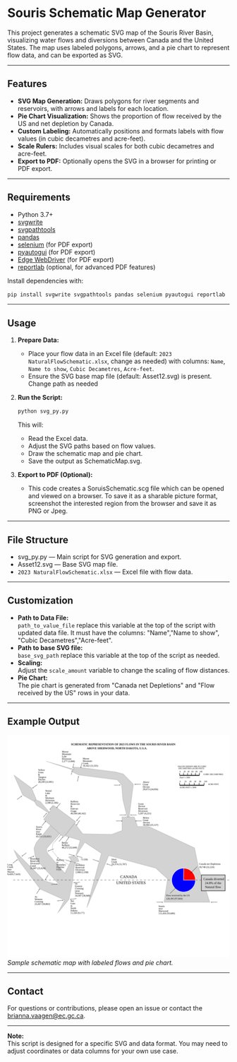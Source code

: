 # Souris Schematic Map Generator

This project generates a schematic SVG map of the Souris River Basin, visualizing water flows and diversions between Canada and the United States. The map uses labeled polygons, arrows, and a pie chart to represent flow data, and can be exported as SVG.

---

## Features

- **SVG Map Generation:** Draws polygons for river segments and reservoirs, with arrows and labels for each location.
- **Pie Chart Visualization:** Shows the proportion of flow received by the US and net depletion by Canada.
- **Custom Labeling:** Automatically positions and formats labels with flow values (in cubic decametres and acre-feet).
- **Scale Rulers:** Includes visual scales for both cubic decametres and acre-feet.
- **Export to PDF:** Optionally opens the SVG in a browser for printing or PDF export.

---

## Requirements

- Python 3.7+
- [svgwrite](https://pypi.org/project/svgwrite/)
- [svgpathtools](https://pypi.org/project/svgpathtools/)
- [pandas](https://pypi.org/project/pandas/)
- [selenium](https://pypi.org/project/selenium/) (for PDF export)
- [pyautogui](https://pypi.org/project/PyAutoGUI/) (for PDF export)
- [Edge WebDriver](https://developer.microsoft.com/en-us/microsoft-edge/tools/webdriver/) (for PDF export)
- [reportlab](https://pypi.org/project/reportlab/) (optional, for advanced PDF features)

Install dependencies with:
```sh
pip install svgwrite svgpathtools pandas selenium pyautogui reportlab
```

---

## Usage

1. **Prepare Data:**
   - Place your flow data in an Excel file (default: `2023 NaturalFlowSchematic.xlsx`, change as needed) with columns: `Name`, `Name to show`, `Cubic Decametres`, `Acre-feet`.
   - Ensure the SVG base map file (default: Asset12.svg) is present. Change path as needed

2. **Run the Script:**
   ```sh
   python svg_py.py
   ```
   This will:
   - Read the Excel data.
   - Adjust the SVG paths based on flow values.
   - Draw the schematic map and pie chart.
   - Save the output as SchematicMap.svg.

3. **Export to PDF (Optional):**
   - This code creates a SoruisSchematic.scg file which can be opened and viewed on a browser. To save it as a sharable picture format, screenshot the interested region from the browser and save it as PNG or Jpeg.

---

## File Structure

- svg_py.py — Main script for SVG generation and export.
- Asset12.svg — Base SVG map file.
- `2023 NaturalFlowSchematic.xlsx` — Excel file with flow data.

---

## Customization
- **Path to Data File:**  
  `path_to_value_file` replace this variable at the top of the script with updated data file. It must have the columns: "Name","Name to show", "Cubic Decametres","Acre-feet".
- **Path to base SVG file:**  
  `base_svg_path` replace this variable at the top of the script as needed.
- **Scaling:**  
  Adjust the `scale_amount` variable to change the scaling of flow distances.
- **Pie Chart:**  
  The pie chart is generated from "Canada net Depletions" and "Flow received by the US" rows in your data.

---

## Example Output

![Example SVG Output](SchematicMap.svg)  
*Sample schematic map with labeled flows and pie chart.*

---

## Contact

For questions or contributions, please open an issue or contact the brianna.vaagen@ec.gc.ca.

---

**Note:**  
This script is designed for a specific SVG and data format. You may need to adjust coordinates or data columns for your own use case.